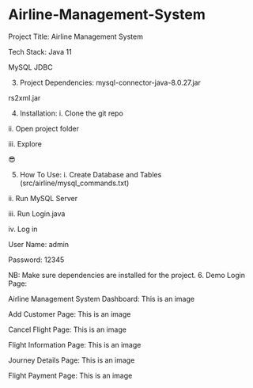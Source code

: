 # Airline-Management-System

Project Title:
Airline Management System

Tech Stack:
Java 11

MySQL
JDBC

3. Project Dependencies:
mysql-connector-java-8.0.27.jar

rs2xml.jar

4. Installation:
i. Clone the git repo

ii. Open project folder

iii. Explore

😎

5. How To Use:
i. Create Database and Tables (src/airline/mysql_commands.txt)

ii. Run MySQL Server

iii. Run Login.java

iv. Log in

User Name: admin

Password: 12345


NB: Make sure dependencies are installed for the project.
6. Demo
Login Page:

Airline Management System Dashboard:
This is an image

Add Customer Page:
This is an image

Cancel Flight Page:
This is an image

Flight Information Page:
This is an image

Journey Details Page:
This is an image

Flight Payment Page:
This is an image

